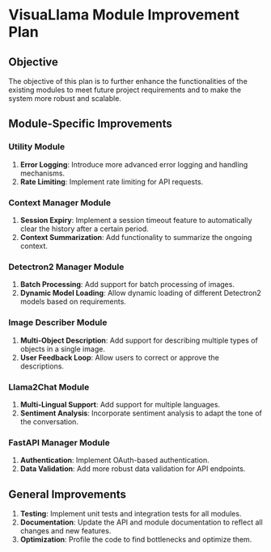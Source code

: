 # VisuaLlama Module Improvement Plan

## Objective

The objective of this plan is to further enhance the functionalities of the existing modules to meet future project requirements and to make the system more robust and scalable.

## Module-Specific Improvements

### Utility Module

1. **Error Logging**: Introduce more advanced error logging and handling mechanisms.
2. **Rate Limiting**: Implement rate limiting for API requests.

### Context Manager Module

1. **Session Expiry**: Implement a session timeout feature to automatically clear the history after a certain period.
2. **Context Summarization**: Add functionality to summarize the ongoing context.

### Detectron2 Manager Module

1. **Batch Processing**: Add support for batch processing of images.
2. **Dynamic Model Loading**: Allow dynamic loading of different Detectron2 models based on requirements.

### Image Describer Module

1. **Multi-Object Description**: Add support for describing multiple types of objects in a single image.
2. **User Feedback Loop**: Allow users to correct or approve the descriptions.

### Llama2Chat Module

1. **Multi-Lingual Support**: Add support for multiple languages.
2. **Sentiment Analysis**: Incorporate sentiment analysis to adapt the tone of the conversation.

### FastAPI Manager Module

1. **Authentication**: Implement OAuth-based authentication.
2. **Data Validation**: Add more robust data validation for API endpoints.

## General Improvements

1. **Testing**: Implement unit tests and integration tests for all modules.
2. **Documentation**: Update the API and module documentation to reflect all changes and new features.
3. **Optimization**: Profile the code to find bottlenecks and optimize them.
